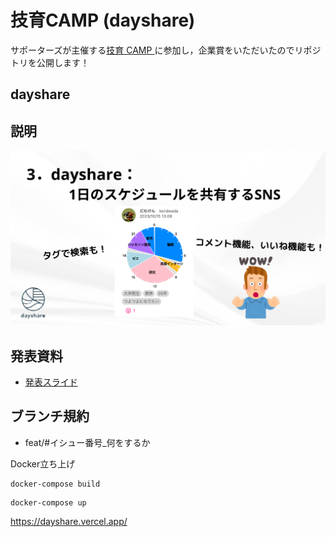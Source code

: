 # 技育CAMP (dayshare)
サポーターズが主催する[技育 CAMP ](https://talent.supporterz.jp/geekcamp/)に参加し，企業賞をいただいたのでリポジトリを公開します！

## dayshare



## 説明


![keyidea](./dayshare.png)


## 発表資料
- [発表スライド](./dayshare.pdf)

## ブランチ規約
- feat/#イシュー番号_何をするか



Docker立ち上げ
```
docker-compose build
```
```
docker-compose up
```

https://dayshare.vercel.app/
